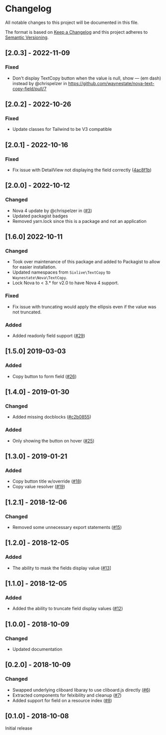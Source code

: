 # Changelog
All notable changes to this project will be documented in this file.

The format is based on [Keep a Changelog](http://keepachangelog.com/en/1.0.0/) and this project adheres to [Semantic Versioning](http://semver.org/spec/v2.0.0.html).

## [2.0.3] - 2022-11-09
### Fixed
* Don't display TextCopy button when the value is null, show — (em dash) instead by @chrispelzer in https://github.com/waynestate/nova-text-copy-field/pull/7

## [2.0.2] - 2022-10-26
### Fixed
* Update classes for Tailwind to be V3 compatible

## [2.0.1] - 2022-10-16
### Fixed
* Fix issue with DetailView not displaying the field correctly ([4ac8f1b](https://github.com/waynestate/nova-text-copy-field/commit/4ac8f1bb511ab4df8e8dd561f1803b98cd35c924))

## [2.0.0] - 2022-10-12
### Changed
* Nova 4 update by @chrispelzer in ([#3](https://github.com/waynestate/nova-text-copy-field/pull/3))
* Updated packagist badges
* Removed yarn.lock since this is a package and not an application

## [1.6.0] 2022-10-11
### Changed
* Took over maintenance of this package and added to Packagist to allow for easier installation.
* Updated namespaces from `Sixlive\TextCopy` to `Waynestate\Nova\TextCopy`.
* Lock Nova to < 3.* for v2.0 to have Nova 4 support.

### Fixed
* Fix issue with truncating would apply the ellipsis even if the value was not truncated.

### Added
* Added readonly field support ([#29](https://github.com/sixlive/nova-text-copy-field/pull/29))

## [1.5.0] 2019-03-03
###  Added
* Copy button to form field ([#26](https://github.com/sixlive/nova-text-copy-field/pull/26))

## [1.4.0] - 2019-01-30
### Changed
* Added missing docblocks ([#c2b0855](https://github.com/sixlive/nova-text-copy-field/commit/c2b08557fcf0299c11489590973ffcb75597ca93))

### Added
* Only showing the button on hover ([#25](https://github.com/sixlive/nova-text-copy-field/pull/25))

## [1.3.0] - 2019-01-21
### Added
* Copy button title w/override ([#18](https://github.com/sixlive/nova-text-copy-field/pull/18))
* Copy value resolver ([#19](https://github.com/sixlive/nova-text-copy-field/pull/19))

## [1.2.1] - 2018-12-06
### Changed
* Removed some unnecessary export statements ([#15](https://github.com/sixlive/nova-text-copy-field/pull/15))

## [1.2.0] - 2018-12-05
### Added
* The ability to mask the fields display value ([#13](https://github.com/sixlive/nova-text-copy-field/pull/13)]

## [1.1.0] - 2018-12-05
### Added
* Added the ability to truncate field display values ([#12](https://github.com/sixlive/nova-text-copy-field/pull/12))

## [1.0.0] - 2018-10-09
### Changed
* Updated documentation

## [0.2.0] - 2018-10-09
### Changed
* Swapped underlying cliboard libaray to use cliboard.js directly ([#6](https://github.com/sixlive/nova-text-copy-field/pull/6))
* Extracted components for felxibility and cleanup ([#7](https://github.com/sixlive/nova-text-copy-field/pull/7))
* Added support for field on a resource index ([#8](https://github.com/sixlive/nova-text-copy-field/pull/8))

## [0.1.0] - 2018-10-08
Initial release
